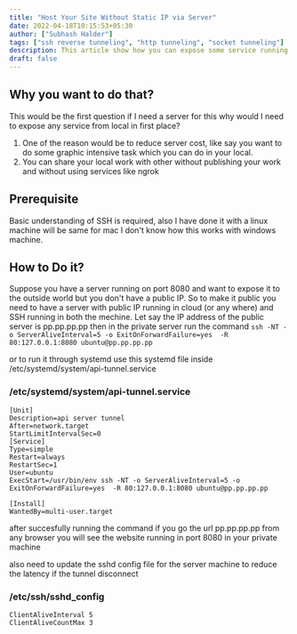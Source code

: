```yaml
---
title: "Host Your Site Without Static IP via Server"
date: 2022-04-18T10:15:53+05:30
author: ["Subhash Halder"]
tags: ["ssh reverse tunneling", "http tunneling", "socket tunneling"]
description: This article show how you can expose some service running in your local machine to outside world without static IP via any public server. 
draft: false
---
```


## Why you want to do that?
This would be the first question if I need a server for this why would I need to expose any service from local in first place?
1. One of the reason would be to reduce server cost, like say you want to do some graphic intensive task which you can do in your local.
2. You can share your local work with other without publishing your work and without using services like ngrok

## Prerequisite
Basic understanding of SSH is required, also I have done it with a linux machine will be same for mac I don't know how this works with windows machine.

## How to Do it?
Suppose you have a server running on port 8080 and want to expose it to the outside world but you don't have a public IP.
So to make it public you need to have a server with public IP running in cloud (or any where) and SSH running in both the mechine.
Let say the IP address of the public server is pp.pp.pp.pp
then in the private server run the command ```ssh -NT -o ServerAliveInterval=5 -o ExitOnForwardFailure=yes  -R 80:127.0.0.1:8080 ubuntu@pp.pp.pp.pp```

or to run it through systemd use this systemd file inside /etc/systemd/system/api-tunnel.service

### /etc/systemd/system/api-tunnel.service
```
[Unit]
Description=api server tunnel
After=network.target
StartLimitIntervalSec=0
[Service]
Type=simple
Restart=always
RestartSec=1
User=ubuntu
ExecStart=/usr/bin/env ssh -NT -o ServerAliveInterval=5 -o ExitOnForwardFailure=yes  -R 80:127.0.0.1:8080 ubuntu@pp.pp.pp.pp

[Install]
WantedBy=multi-user.target
```

after succesfully running the command if you go the url pp.pp.pp.pp from any browser you will see the website running in port 8080 in your private machine

also need to update the sshd config file for the server machine to reduce the latency if the tunnel disconnect
### /etc/ssh/sshd_config
```
ClientAliveInterval 5
ClientAliveCountMax 3
```